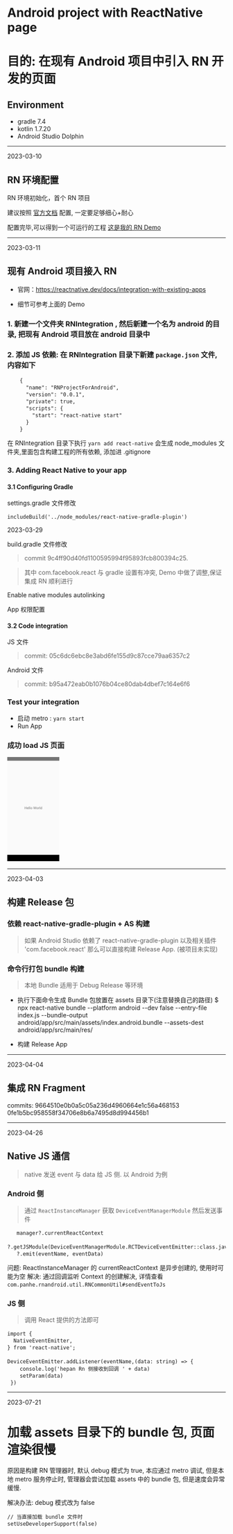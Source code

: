 # Android project with ReactNative page

# 目的: 在现有 Android 项目中引入 RN 开发的页面

## Environment
- gradle 7.4
- kotlin 1.7.20
- Android Studio Dolphin

---
2023-03-10
## RN 环境配置
RN 环境初始化，首个 RN 项目

建议按照 [官方文档](https://reactnative.dev/docs/environment-setup) 配置, 一定要足够细心+耐心

配置完毕,可以得到一个可运行的工程 [这是我的 RN Demo](https://github.com/HeCaser/RNProjectForAndroid)

---
2023-03-11
## 现有 Android 项目接入 RN

- 官网：https://reactnative.dev/docs/integration-with-existing-apps

- 细节可参考上面的 Demo


### 1. 新建一个文件夹 RNIntegration , 然后新建一个名为 android 的目录, 把现有 Android 项目放在 android 目录中

### 2. 添加 JS 依赖: 在 RNIntegration 目录下新建 `package.json` 文件, 内容如下

```
    {
      "name": "RNProjectForAndroid",
      "version": "0.0.1",
      "private": true,
      "scripts": {
        "start": "react-native start"
      }
    }
```

 在 RNIntegration 目录下执行 `yarn add react-native` 会生成 node_modules 文件夹,里面包含构建工程的所有依赖, 添加进 .gitignore


### 3. Adding React Native to your app

#### 3.1 Configuring Gradle

 settings.gradle 文件修改

```
includeBuild('../node_modules/react-native-gradle-plugin')
```


2023-03-29

build.gradle 文件修改
> commit 9c4ff90d40fd1100595994f95893fcb800394c25.

>  其中 com.facebook.react 与 gradle 设置有冲突, Demo 中做了调整,保证集成 RN 顺利进行


Enable native modules autolinking

App 权限配置

#### 3.2 Code integration

JS 文件
>commit: 05c6dc6ebc8e3abd6fe155d9c87cce79aa6357c2

Android 文件
>commit: b95a472eab0b1076b04ce80dab4dbef7c164e6f6


### Test your integration

- 启动 metro : `yarn start`
- Run App

### 成功 load JS 页面

<img  width='120' src='01loadjs.png'>


---
2023-04-03
## 构建 Release 包

### 依赖 react-native-gradle-plugin  + AS  构建
> 如果 Android Studio 依赖了 react-native-gradle-plugin 以及相关插件 'com.facebook.react' 那么可以直接构建 Release App. (被项目未实现)

### 命令行打包 bundle 构建
> 本地 Bundle 适用于 Debug Release 等环境

- 执行下面命令生成 Bundle 包放置在 assets 目录下(注意替换自己的路径)
$ npx react-native bundle --platform android --dev false --entry-file index.js --bundle-output android/app/src/main/assets/index.android.bundle --assets-dest android/app/src/main/res/

- 构建 Release App 

---

2023-04-04
## 集成 RN Fragment
commits: 9664510e0b0a5c05a236d4960664e1c56a468153 0fe1b5bc958558f34706e8b6a7495d8d994456b1

---

2023-04-26 
## Native JS 通信
> native 发送 event 与 data 给 JS 侧. 以 Android 为例

### Android 侧
> 通过 `ReactInstanceManager` 获取 `DeviceEventManagerModule` 然后发送事件

```
   manager?.currentReactContext
   ?.getJSModule(DeviceEventManagerModule.RCTDeviceEventEmitter::class.java)
   ?.emit(eventName, eventData) 
```
问题: ReactInstanceManager 的 currentReactContext 是异步创建的, 使用时可能为空
解决: 通过回调监听 Context 的创建解决, 详情查看 `com.panhe.rnandroid.util.RNCommonUtil#sendEventToJs`

### JS 侧
>调用 React 提供的方法即可 

```
import {
  NativeEventEmitter,
} from 'react-native';

DeviceEventEmitter.addListener(eventName,(data: string) => {
    console.log('hepan Rn 侧接收到回调 ' + data)
    setParam(data)
 })
```

---

2023-07-21

# 加载 assets 目录下的 bundle 包, 页面渲染很慢

原因是构建 RN 管理器时, 默认 debug 模式为 true, 本应通过 metro 调试, 但是本地 metro 服务停止时, 管理器会尝试加载 assets 中的 bundle 包, 但是速度会异常缓慢.

解决办法: debug 模式改为 false

```
// 当直接加载 bundle 文件时
setUseDeveloperSupport(false)
```